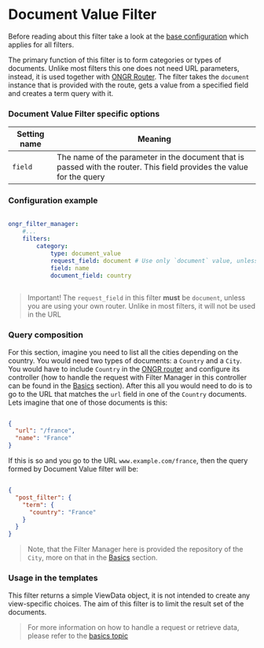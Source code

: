 # Document Value Filter
 
Before reading about this filter take a look at the [base configuration][1]
which applies for all filters.
 
The primary function of this filter is to form categories or types of documents. Unlike most filters this one
does not need URL parameters, instead, it is used together with [ONGR Router][2]. The filter takes the `document`
instance that is provided with the route, gets a value from a specified field and creates a term query with it.

### Document Value Filter specific options

| Setting name | Meaning                                                                                                               |
|--------------|-----------------------------------------------------------------------------------------------------------------------|
| `field`      | The name of the parameter in the document that is passed with the router. This field provides the value for the query |
 
### Configuration example
 
```yaml
                
ongr_filter_manager:
    #...
    filters:
        category:
            type: document_value
            request_field: document # Use only `document` value, unless you have your own router.
            field: name
            document_field: country
        
```
  
> Important! The `request_field` in this filter **must** be `document`, unless you are using your own router. Unlike in 
most filters, it will not be used in the URL

### Query composition

For this section, imagine you need to list all the cities depending on the country. You would need two types of documents: 
a `Country` and a `City`. You would have to include `Country` in the [ONGR router][2] and configure its controller (how to 
handle the request with Filter Manager in this controller can be found in the [Basics][1] section). After this all you would 
need to do is to go to the URL that matches the `url` field in one of the `Country` documents. Lets imagine that one of 
those documents is this:

```json

{
  "url": "/france",
  "name": "France"
}

```

If this is so and you go to the URL `www.example.com/france`, then the query formed by Document Value filter will be:
 
```json

{
  "post_filter": {
    "term": {
      "country": "France"
    }
  }
}

```

> Note, that the Filter Manager here is provided the repository of the `City`, more on that in the [Basics][1] section.

### Usage in the templates

This filter returns a simple ViewData object, it is not intended to create any view-specific choices. The aim of this 
filter is to limit the result set of the documents.

> For more information on how to handle a request or retrieve data, please refer to the [basics topic][1]

[1]: http://docs.ongr.io/FilterManagerBundle/Basics
[2]: http://docs.ongr.io/RouterBundle